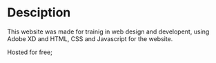 # Desciption

This website was made for trainig in web design and developent, using Adobe XD and HTML, CSS and Javascript for the website.

Hosted for free;
